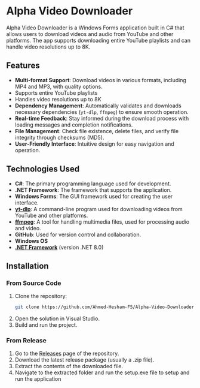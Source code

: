 # Alpha Video Downloader

Alpha Video Downloader is a Windows Forms application built in C# that allows users to download videos and audio from YouTube and other platforms. The app supports downloading entire YouTube playlists and can handle video resolutions up to 8K.

## Features

- **Multi-format Support**: Download videos in various formats, including MP4 and MP3, with quality options.
- Supports entire YouTube playlists
- Handles video resolutions up to 8K
- **Dependency Management**: Automatically validates and downloads necessary dependencies (`yt-dlp`, `ffmpeg`) to ensure smooth operation.
- **Real-time Feedback**: Stay informed during the download process with loading messages and completion notifications.
- **File Management**: Check file existence, delete files, and verify file integrity through checksums (MD5).
- **User-Friendly Interface**: Intuitive design for easy navigation and operation.

## Technologies Used

- **C#**: The primary programming language used for development.
- **.NET Framework**: The framework that supports the application.
- **Windows Forms**: The GUI framework used for creating the user interface.
- **[yt-dlp](https://github.com/yt-dlp/yt-dlp)**: A command-line program used for downloading videos from YouTube and other platforms.
- **[ffmpeg](https://ffmpeg.org/)**: A tool for handling multimedia files, used for processing audio and video.
- **GitHub**: Used for version control and collaboration.
- **Windows OS**
- **[.NET Framework](https://dotnet.microsoft.com/download)** (version .NET 8.0)

## Installation

### From Source Code
1. Clone the repository:
   ```bash
   git clone https://github.com/Ahmed-Hesham-F5/Alpha-Video-Downloader
2. Open the solution in Visual Studio.
3. Build and run the project.   


### From Release
1. Go to the [Releases](https://github.com/Ahmed-Hesham-F5/Alpha-Video-Downloader/releases) page of the repository.
2. Download the latest release package (usually a .zip file).
3. Extract the contents of the downloaded file.
4. Navigate to the extracted folder and run the setup.exe file to setup and run the application

